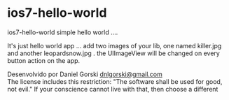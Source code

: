 ios7-hello-world
================

ios7-hello-world simple hello world .... 

It's just hello world app ... 
add two images of your lib, one named killer.jpg and another leopardsnow.jpg   .
the UIImageView will be changed on every button action on the app.


Desenvolvido por Daniel Gorski dnlgorski@gmail.com <br>
The license includes this restriction: "The software shall be used for good, not evil."
If your conscience cannot live with that, then choose a different
